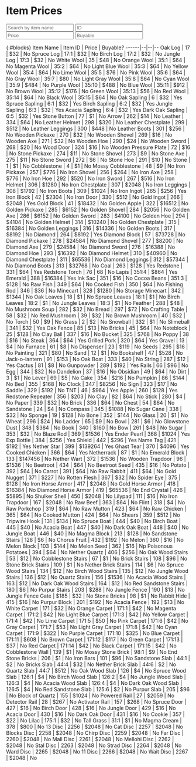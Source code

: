 # Item Prices

<link rel="stylesheet" href="/searchboxes.css">
<script src="/searchboxes.js"></script>

<input type="text" id="findblocks" onkeyup="searchByName()" placeholder="Search by item name">
<input type="text" id="findids" onkeyup="searchByID()" placeholder="ID">
<input type="text" id="findprice" onkeyup="searchByPrice()" placeholder="Price">
<input type="text" id="findbuy" onkeyup="searchByBuy()" placeholder="Buyable">

{:#blocks}
Item Name | Item ID | Price | Buyable?
------|--|--|--
Oak Log | 17 | $32 | No
Spruce Log | 17:1 | $32 | No
Birch Log | 17:2 | $32 | No
Jungle Log | 17:3 | $32 | No
White Wool | 35 | $48 | No
Orange Wool | 35:1 | $64 | No
Magenta Wool | 35:2 | $64 | No
Light Blue Wool | 35:3 | $64 | No
Yellow Wool | 35:4 | $64 | No
Lime Wool | 35:5 | $76 | No
Pink Wool | 35:6 | $64 | No
Gray Wool | 35:7 | $80 | No
Light Gray Wool | 35:8 | $64 | No
Cyan Wool | 35:9 | $484 | No
Purple Wool | 35:10 | $488 | No
Blue Wool | 35:11 | $912 | No
Brown Wool | 35:12 | $176 | No
Green Wool | 35:13 | $56 | No
Red Wool | 35:14 | $64 | No
Black Wool | 35:15 | $64 | No
Oak Sapling | 6 | $32 | Yes
Spruce Sapling | 6:1 | $32 | Yes
Birch Sapling | 6:2 | $32 | Yes
Jungle Sapling | 6:3 | $32 | Yes
Acacia Sapling | 6:4 | $32 | Yes
Dark Oak Sapling | 6:5 | $32 | Yes
Stone Button | 77 | $1 | No
Arrow | 262 | $14 | No
Leather | 334 | $64 | No
Leather Helmet | 298 | $320 | No
Leather Chestplate | 299 | $512 | No
Leather Leggings | 300 | $448 | No
Leather Boots | 301 | $256 | No
Wooden Pickaxe | 270 | $32 | No
Wooden Shovel | 269 | $16 | No
Wooden Axe | 271 | $32 | No
Wooden Hoe | 290 | $24 | No
Wooden Sword | 268 | $20 | No
Wood Door | 324 | $16 | No
Wooden Pressure Plate | 72 | $16 | No
Stone Pickaxe | 274 | $11 | No
Stone Shovel | 273 | $9 | No
Stone Axe | 275 | $11 | No
Stone Sword | 272 | $6 | No
Stone Hoe | 291 | $10 | No
Stone | 1 | $1 | No
Cobblestone | 4 | $1 | No
Mossy Cobblestone | 48 | $9 | No
Iron Pickaxe | 257 | $776 | No
Iron Shovel | 256 | $264 | No
Iron Axe | 258 | $776 | No
Iron Hoe | 292 | $520 | No
Iron Sword | 267 | $516 | No
Iron Helmet | 306 | $1280 | No
Iron Chestplate | 307 | $2048 | No
Iron Leggings | 308 | $1792 | No
Iron Boots | 309 | $1024 | No
Iron Ingot | 265 | $256 | Yes
Iron Block | 42 | $2304 | No
Iron Door | 330 | $512 | No
Gold Ingot | 266 | $2048 | Yes
Gold Block | 41 | $18432 | No
Golden Apple | 322 | $16512 | No
Golden Pickaxe | 285 | $6152 | No
Golden Shovel | 284 | $2056 | No
Golden Axe | 286 | $6152 | No
Golden Sword | 283 | $4100 | No
Golden Hoe | 294 | $4104 | No
Golden Helmet | 314 | $10240 | No
Golden Chestplate | 315 | $16384 | No
Golden Leggings | 316 | $14336 | No
Golden Boots | 317 | $8192 | No
Diamond | 264 | $8192 | Yes
Diamond Block | 57 | $73728 | No
Diamond Pickaxe | 278 | $24584 | No
Diamond Shovel | 277 | $8200 | No
Diamond Axe | 279 | $24584 | No
Diamond Sword | 276 | $16388 | No
Diamond Hoe | 293 | $16392 | No
Diamond Helmet | 310 | $40960 | No
Diamond Chestplate | 311 | $65536 | No
Diamond Leggings | 312 | $57344 | No
Diamond Boots | 313 | $32768 | No
Coal | 263 | $128 | Yes
Redstone | 331 | $64 | Yes
Redstone Torch | 76 | 68 | No
Lapis | 351:4 | $864 | Yes
Emerald | 388 | $16384 | Yes
Ink Sac | 351 | $16 | No
Cocoa Beans | 351:3 | $128 | No
Raw Fish | 349 | $64 | No
Cooked Fish | 350 | $64 | No
Fishing Rod | 346 | $36 | No
Minecart | 328 | $1280 | No
Storage Minecart | 342 | $1344 | No
Oak Leaves | 18 | $1 | No
Spruce Leaves | 18:1 | $1 | No
Birch Leaves | 18:2 | $1 | No
Jungle Leaves | 18:3 | $1 | No
Feather | 288 | $48 | No
Mushroom Soup | 282 | $32 | No
Bread | 297 | $72 | No
Crafting Table | 58 | $32 | No
Red Mushroom | 39 | $32 | No
Brown Mushroom | 40 | $32 | No
Torch | 50 | $9 | No
Grass | 2 | $2 | No
Snowball | 332 | $1 | No
Slimeball | 341 | $32 | Yes
Oak Fence | 85 | $13 | No
Bricks | 45 | $64 | No
Noteblock | 25 | $128 | No
Clay Ball | 337 | $16 | No
Bucket | 325 | $768 | No
Poppy | 38 | $16 | No
Steak | 364 | $64 | Yes
Grilled Pork | 320 | $64 | Yes
Gravel | 13 | $4 | No
Furnace | 61 | $8 | No
Dispenser | 23 | $119 | No
Seeds | 295 | $16 | No
Painting | 321 | $80 | No
Sand | 12 | $1 | No
Bookshelf | 47 | $528 | No
Jack-o-lantern | 91 | $153 | No
Oak Boat | 333 | $40 | No
String | 287 | $12 | Yes
Cactus | 81 | $8 | No
Gunpowder | 289 | $192 | Yes
Rails | 66 | $96 | No
Egg | 344 | $32 | No
Dandelion | 37 | $16 | No
Obsidian | 49 | $64 | No
Dirt | 3 | $1 | No
Lever | 69 | $5 | No
Cake | 354 | $216 | No
Pumpkin | 86 | $144 | No
Bed | 355 | $168 | No
Clock | 347 | $8256 | No
Sign | 323 | $17 | No
Saddle | 329 | $192 | No
TNT | 46 | $964 | Yes
Apple | 260 | $128 | Yes
Redstone Repeater | 356 | $203 | No
Clay | 82 | $64 | No
Stick | 280 | $4 | No
Paper | 339 | $32 | No
Brick | 336 | $64 | No
Chest | 54 | $64 | No
Sandstone | 24 | $4 | No
Compass | 345 | $1088 | No
Sugar Cane | 338 | $32 | No
Sponge | 19 | $128 | No
Bone | 352 | $144 | No
Glass | 20 | $1 | No
Wheat | 296 | $24 | No
Ladder | 65 | $9 | No
Bowl | 281 | $6 | No
Glowstone Dust | 348 | $384 | No
Book | 340 | $160 | No
Bow | 261 | $48 | No
Sugar | 353 | $32 | No
Blaze Rod | 369 | $1536 | Yes
Ender Pearl | 368 | $1024 | Yes
Exp Bottle | 384 | $256 | Yes
Shield | 442 | $296 | Yes
Name Tag | 421 | $192 | Yes
Nether Star | 399 | $139264 | Yes
Ghast Tear | 370 | $4096 | Yes
Cooked Chicken | 366 | $64 | Yes
Netherrack | 87 | $1 | No
Emerald Block | 133 | $147456 | No
Nether Wart | 372 | $1536 | No
Wooden Trapdoor | 96 | $1536 | No
Beetroot | 434 | $64 | No
Beetroot Seed | 435 | $16 | No
Potato | 392 | $64 | No
Carrot | 391 | $64 | No
Raw Rabbit | 411 | $64 | No
Gold Nugget | 371 | $227 | No
Rotten Flesh | 367 | $32 | No
Spider Eye | 375 | $128 | No
Iron Horse Armor | 417 | $2048 | No
Gold Horse Armor | 418 | $16384 | No
Diamond Horse Armor | 419 | $65536 | No
End Crystal | 426 | $5895 | No
Shulker Shell | 450 | $2048 | No
Lilypad | 111 | $16 | No
Iron Trapdoor | 167 | $2048 | No
Raw Beef | 363 | $64 | No
Flint | 318 | $4 | No
Raw Porkchop | 319 | $64 | No
Raw Mutton | 423 | $64 | No
Raw Chicken | 365 | $64 | No
Cooked Mutton | 424 | $64 | No
Shears | 359 | $512 | No
Tripwire Hook | 131 | $134 | No
Spruce Boat | 444 | $40 | No
Birch Boat | 445 | $40 | No
Acacia Boat | 447 | $40 | No
Dark Oak Boat | 448 | $40 | No
Jungle Boat | 446 | $40 | No
Magma Block | 213 | $128 | No
Sandstone Stairs | 128 | $6 | No
Chorus Fruit | 432 | $192 | No
Melon | 360 | $16 | No
Melon Block | 103 | $144 | No
Melon Seed | 362 | $16 | Np
Poisonous Potatoes | 394 | $64 | No
Nether Quartz | 406 | $256 | No
Oak Wood Stairs | 53 | $12 | No
Cobblestone Stairs | 67 | $1 | No
Brick Stairs | 108 | $96 | No
Stone Brick Stairs | 109 | $1 | No
Nether Brick Stairs | 114 | $6 | No
Spruce Wood Stairs | 134 | $12 | No
Birch Wood Stairs | 135 | $12 | No
Jungle Wood Stairs | 136 | $12 | No
Quartz Stairs | 156 | $1536 | No
Acacia Wood Stairs | 163 | $12 | No
Dark Oak Wood Stairs | 164 | $12 | No
Red Sandstone Stairs | 180 | $6 | No
Purpur Stairs | 203 | $288 | No
Jungle Fence | 190 | $13 | No
Jungle Fence Gate | $185 | $32 | No
Stone Bricks | 98 | $1 | No
Rabbit Hide | 415 | $16 | No
Purpur Block | 201 | $192 | No
Acacia Fence | 192 | $13 | No
White Carpet | 171 | $32 | No
Orange Carpet | 171:1 | $42 | No
Magenta Carpet | 171:2 | $42 | No
Light Blue Carpet | 171:3 | $42 | No
Yellow Carpet | 171:4 | $42 | No
Lime Carpet | 171:5 | $50 | No
Pink Carpet | 171:6 | $42 | No
Gray Carpet | 171:7 | $53 | No
Light Gray Carpet | 171:8 | $42 | No
Cyan Carpet | 171:9 | $322 | No
Purple Carpet | 171:10 | $325 | No
Blue Carpet | 171:11 | $608 | No
Brown Carpet | 171:12 | $117 | No
Green Carpet | 171:13 | $37 | No
Red Carpet | 171:14 | $42 | No
Black Carpet | 171:15 | $42 | No
Cobblestone Wall | 139 | $1 | No
Mossy Stone Brick | 98:1 | $9 | No
End Stone Bricks | 206 | $1 | No
Iron Bars | 101 | $96 | No
Sandstone Slab | 44:1 | $2 | No
Bricks Slab | 44:4 | $32 | No
Nether Brick Slab | 44:6 | $2 | No
Quartz Slab | 44:7 | $512 | No
Oak Wood Slab | 126 | $4 | No
Spruce Wood Slab | 126:1 | $4 | No
Birch Wood Slab | 126:2 | $4 | No
Jungle Wood Slab | 126:3 | $4 | No
Acacia Wood Slab | 126:4 | $4 | No
Dark Oak Wood Slab | 126:5 | $4 | No
Red Sandstone Slab | 125:6 | $2 | No
Purpur Slab | 205 | $96 | No
Block of Quartz | 155 | $1024 | No
Powered Rail | 27 | $2059 | No
Detector Rail | 28 | $267 | No
Activator Rail | 157 | $268 | No
Spruce Door | 427 | $16 | No
Birch Door | 428 | $16 | No
Jungle Door | 429 | $16 | No
Acacia Door | 430 | $16 | No
Dark Oak Door | 431 | $16 | No
Cookie | 357 | $22 | No
Lilac | 175:1 | $32 | No
Tall Grass | 31:1 | $1 | No
Magma Cream | 378 | $800 | No
13 Disc | 2256 | $2048 | No
Cat Disc | 2257 | $2048 | No
Blocks Disc | 2258 | $2048 | No
Chirp Disc | 2259 | $2048 | No
Far Disc | 2260 | $2048 | No
Mall Disc | 2261 | $2048 | No
Mellohi Disc | 2262 | $2048 | No
Stal Disc | 2263 | $2048 | No
Strad Disc | 2264 | $2048 | No
Ward Disc | 2265 | $2048 | No
11 Disc | 2266 | $2048 | No
Wait Disc | 2267 | $2048 | No

